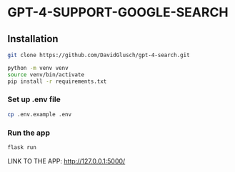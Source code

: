 # GPT-4-SUPPORT-GOOGLE-SEARCH

## Installation
```bash
git clone https://github.com/DavidGlusch/gpt-4-search.git
```

```bash
python -m venv venv
source venv/bin/activate
pip install -r requirements.txt
```

### Set up .env file
```bash
cp .env.example .env
```

### Run the app
```bash
flask run
```

LINK TO THE APP: http://127.0.0.1:5000/